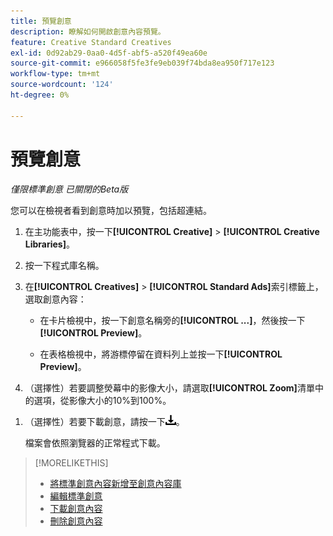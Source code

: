 ```yaml
---
title: 預覽創意
description: 瞭解如何開啟創意內容預覽。
feature: Creative Standard Creatives
exl-id: 0d92ab29-0aa0-4d5f-abf5-a520f49ea60e
source-git-commit: e966058f5fe3fe9eb039f74bda8ea950f717e123
workflow-type: tm+mt
source-wordcount: '124'
ht-degree: 0%

---
```


# 預覽創意

*僅限標準創意*
*已關閉的Beta版*

您可以在檢視者看到創意時加以預覽，包括超連結。

1. 在主功能表中，按一下&#x200B;**[!UICONTROL Creative]** > **[!UICONTROL Creative Libraries]**。

1. 按一下程式庫名稱。

1. 在&#x200B;**[!UICONTROL Creatives]** > **[!UICONTROL Standard Ads]**&#x200B;索引標籤上，選取創意內容：

   * 在卡片檢視中，按一下創意名稱旁的&#x200B;**[!UICONTROL ...]**，然後按一下&#x200B;**[!UICONTROL Preview]**。

   * 在表格檢視中，將游標停留在資料列上並按一下&#x200B;**[!UICONTROL Preview]**。

1. （選擇性）若要調整熒幕中的影像大小，請選取&#x200B;**[!UICONTROL Zoom]**&#x200B;清單中的選項，從影像大小的10%到100%。

<!-- Not there as of 1/22/24:  1. (Flexible HTML5 creatives; optional) To show all frames for the creative, select **Show frames**. -->

1. （選擇性）若要下載創意，請按一下![下載](/help/creative/assets/download.png "下載")。

   檔案會依照瀏覽器的正常程式下載。

>[!MORELIKETHIS]
>
>* [將標準創意內容新增至創意內容庫](/help/creative/creative-libraries/creative-add-standard.md)
>* [編輯標準創意](/help/creative/creative-libraries/creative-edit-standard.md)
>* [下載創意內容](/help/creative/creative-libraries/creative-download.md)
>* [刪除創意內容](/help/creative/creative-libraries/creative-delete.md)
